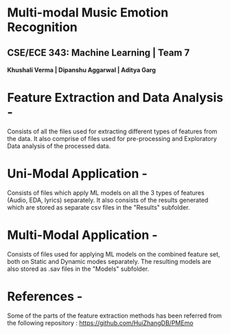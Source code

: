 # Multi-modal Music Emotion Recognition
## CSE/ECE 343: Machine Learning | Team 7

#### Khushali Verma | Dipanshu Aggarwal | Aditya Garg

# Feature Extraction and Data Analysis - 
Consists of all the files used for extracting different types of features from the data. It also comprise of files used for pre-processing and Exploratory Data analysis of the processed data.

# Uni-Modal Application - 
Consists of files which apply ML models on all the 3 types of features (Audio, EDA, lyrics) separately. It also consists of the results generated which are stored as separate csv files in the "Results" subfolder.

# Multi-Modal Application - 
Consists of files used for applying ML models on the combined feature set, both on Static and Dynamic modes separately. The resulting models are also stored as .sav files in the "Models" subfolder.

# References - 
Some of the parts of the feature extraction methods has been referred from the following repository : https://github.com/HuiZhangDB/PMEmo
